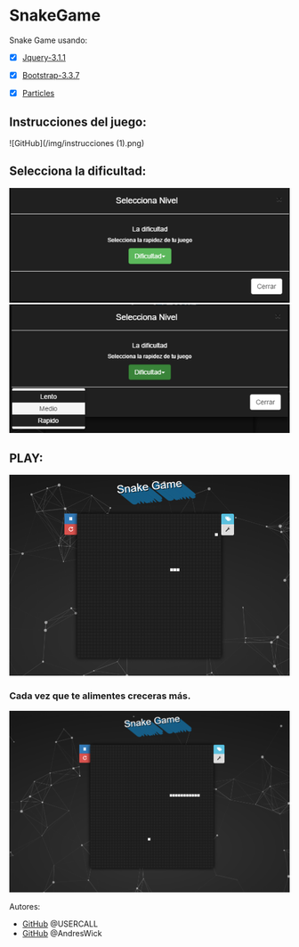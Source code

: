 # SnakeGame

Snake Game usando:
* [x] [Jquery-3.1.1](https://github.com/AndresWick/SnakeGame/tree/master/js/jquery-3.1.1.js)
* [x] [Bootstrap-3.3.7](https://github.com/AndresWick/SnakeGame/tree/master/js/bootstrap-3.3.7-dist)
* [x] [Particles](https://github.com/AndresWick/SnakeGame/tree/master/js/particles.js)


## Instrucciones del juego:
 ![GitHub](/img/instrucciones (1).png)
## Selecciona la dificultad:
 ![GitHub](/img/nivel_1.png)
 ![GitHub](/img/nivelaa_2.png)
## PLAY:
 ![GitHub](/img/juego1.png)
### Cada vez que te alimentes creceras más.
 ![GitHub](/img/juego2.png)


Autores:
*  [GitHub](https://github.com/USERCALL)
    @USERCALL
*  [GitHub](https://github.com/AndresWick)
    @AndresWick

